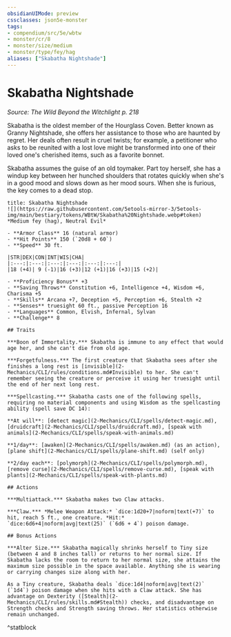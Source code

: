 ```yaml
---
obsidianUIMode: preview
cssclasses: json5e-monster
tags:
- compendium/src/5e/wbtw
- monster/cr/8
- monster/size/medium
- monster/type/fey/hag
aliases: ["Skabatha Nightshade"]
---
```

# Skabatha Nightshade
*Source: The Wild Beyond the Witchlight p. 218*  

Skabatha is the oldest member of the Hourglass Coven. Better known as Granny Nightshade, she offers her assistance to those who are haunted by regret. Her deals often result in cruel twists; for example, a petitioner who asks to be reunited with a lost love might be transformed into one of their loved one's cherished items, such as a favorite bonnet.

Skabatha assumes the guise of an old toymaker. Part toy herself, she has a windup key between her hunched shoulders that rotates quickly when she's in a good mood and slows down as her mood sours. When she is furious, the key comes to a dead stop.

```ad-statblock
title: Skabatha Nightshade
![](https://raw.githubusercontent.com/5etools-mirror-3/5etools-img/main/bestiary/tokens/WBtW/Skabatha%20Nightshade.webp#token)
*Medium fey (hag), Neutral Evil*

- **Armor Class** 16 (natural armor)
- **Hit Points** 150 (`20d8 + 60`)
- **Speed** 30 ft.

|STR|DEX|CON|INT|WIS|CHA|
|:---:|:---:|:---:|:---:|:---:|:---:|
|18 (+4)| 9 (-1)|16 (+3)|12 (+1)|16 (+3)|15 (+2)|

- **Proficiency Bonus** +3
- **Saving Throws** Constitution +6, Intelligence +4, Wisdom +6, Charisma +5
- **Skills** Arcana +7, Deception +5, Perception +6, Stealth +2
- **Senses** truesight 60 ft., passive Perception 16
- **Languages** Common, Elvish, Infernal, Sylvan
- **Challenge** 8

## Traits

***Boon of Immortality.*** Skabatha is immune to any effect that would age her, and she can't die from old age.

***Forgetfulness.*** The first creature that Skabatha sees after she finishes a long rest is [invisible](2-Mechanics/CLI/rules/conditions.md#Invisible) to her. She can't remember seeing the creature or perceive it using her truesight until the end of her next long rest.

***Spellcasting.*** Skabatha casts one of the following spells, requiring no material components and using Wisdom as the spellcasting ability (spell save DC 14):

**At will**: [detect magic](2-Mechanics/CLI/spells/detect-magic.md), [druidcraft](2-Mechanics/CLI/spells/druidcraft.md), [speak with animals](2-Mechanics/CLI/spells/speak-with-animals.md)

**1/day**: [awaken](2-Mechanics/CLI/spells/awaken.md) (as an action), [plane shift](2-Mechanics/CLI/spells/plane-shift.md) (self only)

**2/day each**: [polymorph](2-Mechanics/CLI/spells/polymorph.md), [remove curse](2-Mechanics/CLI/spells/remove-curse.md), [speak with plants](2-Mechanics/CLI/spells/speak-with-plants.md)

## Actions

***Multiattack.*** Skabatha makes two Claw attacks.

***Claw.*** *Melee Weapon Attack:* `dice:1d20+7|noform|text(+7)` to hit, reach 5 ft., one creature. *Hit:* `dice:6d6+4|noform|avg|text(25)` (`6d6 + 4`) poison damage.

## Bonus Actions

***Alter Size.*** Skabatha magically shrinks herself to Tiny size (between 4 and 8 inches tall) or returns to her normal size. If Skabatha lacks the room to return to her normal size, she attains the maximum size possible in the space available. Anything she is wearing or carrying changes size along with her.

As a Tiny creature, Skabatha deals `dice:1d4|noform|avg|text(2)` (`1d4`) poison damage when she hits with a Claw attack. She has advantage on Dexterity ([Stealth](2-Mechanics/CLI/rules/skills.md#Stealth)) checks, and disadvantage on Strength checks and Strength saving throws. Her statistics otherwise remain unchanged.
```
^statblock